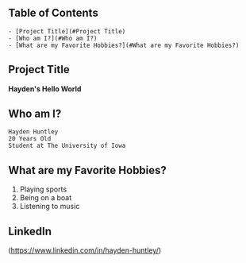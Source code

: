   ## Table of Contents

    - [Project Title](#Project Title)
    - [Who am I?](#Who am I?)
    - [What are my Favorite Hobbies?](#What are my Favorite Hobbies?)



  ## Project Title

  **Hayden's Hello World**

  ## Who am I?

    Hayden Huntley
    20 Years Old
    Student at The University of Iowa

  ## What are my Favorite Hobbies?

  1. Playing sports
  2. Being on a boat
  3. Listening to music

  ## LinkedIn

  (https://www.linkedin.com/in/hayden-huntley/)
